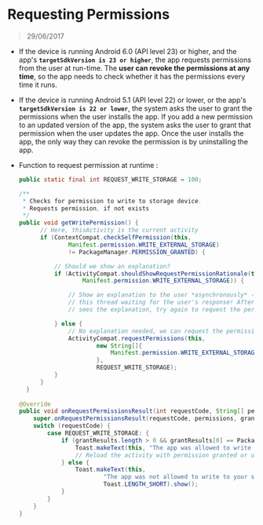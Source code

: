 # Requesting Permissions
> 29/06/2017

- If the device is running Android 6.0 (API level 23) or higher, and the app's **`targetSdkVersion is 23 or higher`**, the app requests permissions from the user at run-time. The **user can revoke the permissions at any time**, so the app needs to check whether it has the permissions every time it runs.
- If the device is running Android 5.1 (API level 22) or lower, or the app's **`targetSdkVersion is 22 or lower`**, the system asks the user to grant the permissions when the user installs the app. If you add a new permission to an updated version of the app, the system asks the user to grant that permission when the user updates the app. Once the user installs the app, the only way they can revoke the permission is by uninstalling the app.

- Function to request permission at runtime :
  ```java
  public static final int REQUEST_WRITE_STORAGE = 100;
  
  /**
   * Checks for permission to write to storage device.
   * Requests permission, if not exists
   */
  public void getWritePermission() {
        // Here, thisActivity is the current activity
        if (ContextCompat.checkSelfPermission(this,
                Manifest.permission.WRITE_EXTERNAL_STORAGE)
                != PackageManager.PERMISSION_GRANTED) {

            // Should we show an explanation?
            if (ActivityCompat.shouldShowRequestPermissionRationale(this,
                    Manifest.permission.WRITE_EXTERNAL_STORAGE)) {

                // Show an explanation to the user *asynchronously* -- don't block
                // this thread waiting for the user's response! After the user
                // sees the explanation, try again to request the permission.

            } else {
                // No explanation needed, we can request the permission.
                ActivityCompat.requestPermissions(this,
                        new String[]{
                            Manifest.permission.WRITE_EXTERNAL_STORAGE,
                        },
                        REQUEST_WRITE_STORAGE);
            }
        }
    }
    
  @Override
  public void onRequestPermissionsResult(int requestCode, String[] permissions, int[] grantResults) {
      super.onRequestPermissionsResult(requestCode, permissions, grantResults);
      switch (requestCode) {
          case REQUEST_WRITE_STORAGE: {
              if (grantResults.length > 0 && grantResults[0] == PackageManager.PERMISSION_GRANTED) {
                  Toast.makeText(this, "The app was allowed to write to your storage!", Toast.LENGTH_SHORT).show();
                  // Reload the activity with permission granted or use the features what required the permission
              } else {
                  Toast.makeText(this,
                          "The app was not allowed to write to your storage. Hence, it cannot function properly. Please consider granting it this permission",
                          Toast.LENGTH_SHORT).show();
              }
          }
      }
  }
    
  ```
